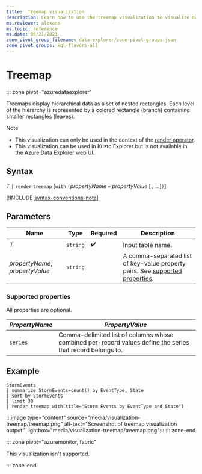 ```yaml
---
title:  Treemap visualization
description: Learn how to use the treemap visualization to visualize data.
ms.reviewer: alexans
ms.topic: reference
ms.date: 05/21/2023
zone_pivot_group_filename: data-explorer/zone-pivot-groups.json
zone_pivot_groups: kql-flavors-all
---
```

# Treemap

::: zone pivot="azuredataexplorer"

Treemaps display hierarchical data as a set of nested rectangles. Each level of the hierarchy is represented by a colored rectangle (branch) containing smaller rectangles (leaves).

> [!NOTE]
>
> * This visualization can only be used in the context of the [render operator](render-operator.md).
> * This visualization can be used in Kusto.Explorer but is not available in the Azure Data Explorer web UI.

## Syntax

*T* `|` `render` `treemap` [`with` `(`*propertyName* `=` *propertyValue* [`,` ...]`)`]

[!INCLUDE [syntax-conventions-note](../includes/syntax-conventions-note.md)]

## Parameters

| Name | Type | Required | Description |
| -- | -- | -- | -- |
| *T* | `string` |  :heavy_check_mark: | Input table name.
| *propertyName*, *propertyValue* | `string` | | A comma-separated list of key-value property pairs. See [supported properties](#supported-properties).|

### Supported properties

All properties are optional.

|***PropertyName***|***PropertyValue***                                                                   |
|--------------|----------------------------------------------------------------------------------|
|`series`      |Comma-delimited list of columns whose combined per-record values define the series that record belongs to.|

## Example

```kusto
StormEvents
| summarize StormEvents=count() by EventType, State
| sort by StormEvents
| limit 30
| render treemap with(title="Storm Events by EventType and State")
```

:::image type="content" source="media/visualization-treemap/treemap.png" alt-text="Screenshot of treemap visualization output." lightbox="media/visualization-treemap/treemap.png":::
::: zone-end

::: zone pivot="azuremonitor, fabric"

This visualization isn't supported.

::: zone-end
